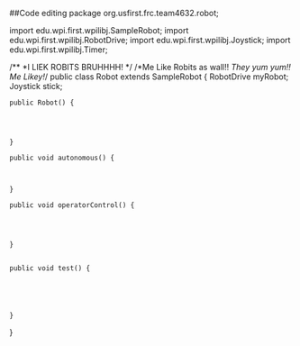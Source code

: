 ##Code editing
package org.usfirst.frc.team4632.robot;


import edu.wpi.first.wpilibj.SampleRobot;
import edu.wpi.first.wpilibj.RobotDrive;
import edu.wpi.first.wpilibj.Joystick;
import edu.wpi.first.wpilibj.Timer;

/**
 *I LIEK ROBITS BRUHHHH!
 */
/*Me Like Robits as wall!!
*They yum yum!!
Me Likey!*/
public class Robot extends SampleRobot {
	RobotDrive myRobot;
	Joystick stick;

    public Robot() {
      
    	
    	
    	
    }

    public void autonomous() {
       
    	
    	
    }

    public void operatorControl() {
       
    	
    	
    	
    }

  
    public void test() {
    	
    	
    	
    	
    	
    }
}
